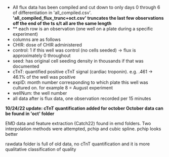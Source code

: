 - All flux data has been compiled and cut down to only days 0 through 6 of differentiation in 'all_compiled.csv'. **'all_compiled_flux_trunc+oct.csv' truncates the last few observations off the end of the ts s/t all are the same length**
- ** each row is an observation (one well on a plate during a specific experiment)
- columns are as follows
- CHIR: dose of CHIR administered
- control: 1 if this well was control (no cells seeded) -> flux is approximately 0 throughout 
- seed: has original cell seeding density in thousands if that was documented
- cTnT: quantified positive cTnT signal (cardiac troponin). e.g. .461 -> 46.1% of the well was positive
- expID: month number corresponding to which plate this well was cultured on. for example 8 = August experiment
- wellNum: the well number 
- all data after is flux data, one observation recorded per 15 minutes

**10/24/22 update: cTnT quantification added for october
October data can be found in 'oct' folder**


EMD data and feature extraction (Catch22) found in emd folders. Two interpolation methods were attempted, pchip and cubic spline. pchip looks better

rawdata folder is full of old data, no cTnT quantification and it is more qualitative classification of quality
